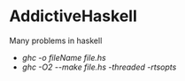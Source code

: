 # AddictiveHaskell
Many problems in haskell
* *ghc -o fileName file.hs*
* *ghc -O2 --make file.hs -threaded -rtsopts*
